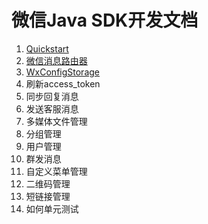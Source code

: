 # 微信Java SDK开发文档

1. [Quickstart](https://github.com/chanjarster/weixin-java-tools/wiki/Quickstart)
1. [微信消息路由器](https://github.com/chanjarster/weixin-java-tools/wiki/微信消息路由器)
2. [WxConfigStorage](https://github.com/chanjarster/weixin-java-tools/wiki/WxConfigStorage)
1. 刷新access_token
1. 同步回复消息
1. 发送客服消息
1. 多媒体文件管理
1. 分组管理
1. 用户管理
1. 群发消息
1. 自定义菜单管理
1. 二维码管理
1. 短链接管理
1. 如何单元测试